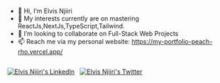- 👋 Hi, I’m Elvis Njiiri
- 👀 My interests currently are on mastering ReactJs,NextJs,TypeScript,Tailwind.
- 💞️ I’m looking to collaborate on Full-Stack Web Projects
- 📫 Reach me via my personal website: https://my-portfolio-peach-rho.vercel.app/

<!-- SOCIALS. TODO: SWAP OUT YOUR URL AND NAME. -->
<p align="left" style="float: left;"> 
  <!-- LinkedIn -->
  <a href="https://linkedin.com/in/elvis-njiiri" target="blank"><img src="https://img.shields.io/badge/LinkedIn-0077B5?style=for-the-badge&logo=linkedin&logoColor=white" alt="Elvis Njiiri's LinkedIn" /></a> 
  <span>&nbsp;</span>
  <!-- Twitter -->
  <a href="https://twitter.com/NjiiriEk" target="blank"><img src="https://img.shields.io/badge/Twitter-1DA1F2?style=for-the-badge&logo=twitter&logoColor=white" alt="Elvis Njiiri's Twitter" /></a> 
